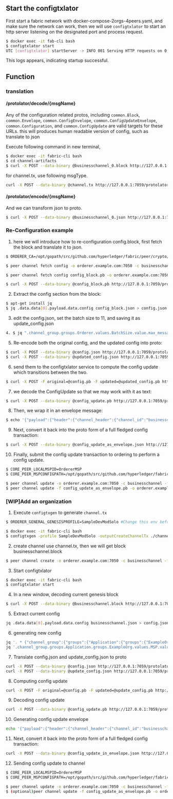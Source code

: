 ## Start the configtxlator

First start a fabric network with docker-compose-2orgs-4peers.yaml, and make sure the network can work, 
then we will use `configtxlator` to start an http server listening on the designated port and process request.

```bash
$ docker exec -it fab-cli bash
$ configtxlator start
UTC [configtxlator] startServer -> INFO 001 Serving HTTP requests on 0.0.0.0:7059

```
This logs appears, indicating startup successful.

## Function

### translation

#### /protolator/decode/{msgName}

Any of the configuration related protos, including `common.Block`, `common.Envelope`, `common.ConfigEnvelope`,
`common.ConfigUpdateEnvelope`, `common.Configuration`, and `common.ConfigUpdate` are valid targets for these URLs.
this will produces human readable version of config, such as translate to json

Execute following command in new terminal,
```bash
$ docker exec -it fabric-cli bash
$ cd channel-artifacts
$ curl -X POST --data-binary @businesschannel_0.block http://127.0.0.1:7059/protolator/decode/common.Block > businesschannel_0.json
```

for channel.tx, use following msgType.

```bash
curl -X POST --data-binary @channel.tx http://127.0.0.1:7059/protolator/decode/common.Envelope > channel.json
```

#### /protolator/encode/{msgName}

And we can transform json to proto.
```bash
$ curl -X POST --data-binary @businesschannel_0.json http://127.0.0.1:7059/protolator/encode/common.Block > businesschannel_0.block
```

### Re-Configuration example

1. here we will introduce how to re-configuration config.block, first fetch the block and translate it to json.

```bash
$ ORDERER_CA=/opt/gopath/src/github.com/hyperledger/fabric/peer/crypto/ordererOrganizations/example.com/orderers/orderer.example.com/msp/tlscacerts/tlsca.example.com-cert.pem

$ peer channel fetch config -o orderer.example.com:7050 -c businesschannel --tls $CORE_PEER_TLS_ENABLED --cafile $ORDERER_CA|xargs mv true config_block.pb

$ peer channel fetch config config_block.pb -o orderer.example.com:7050 -c businesschannel # with no-tls

$ curl -X POST --data-binary @config_block.pb http://127.0.0.1:7059/protolator/decode/common.Block > config_block.json
```

2. Extract the config section from the block:

```bash
$ apt-get install jq
$ jq .data.data[0].payload.data.config config_block.json > config.json
```

3. edit the config.json, set the batch size to 11, and saving it as update_config.json

```bash
4. $ jq ".channel_group.groups.Orderer.values.BatchSize.value.max_message_count = 11" config.json  > updated_config.json
```

5. Re-encode both the original config, and the updated config into proto:

```bash
$ curl -X POST --data-binary @config.json http://127.0.0.1:7059/protolator/encode/common.Config > config.pb
$ curl -X POST --data-binary @updated_config.json http://127.0.0.1:7059/protolator/encode/common.Config > updated_config.pb
```

6. send them to the configtxlator service to compute the config update which transitions between the two.

```bash
$ curl -X POST -F original=@config.pb -F updated=@updated_config.pb http://127.0.0.1:7059/configtxlator/compute/update-from-configs -F channel=businesschannel > config_update.pb
```

7. we decode the ConfigUpdate so that we may work with it as text:
```bash
$ curl -X POST --data-binary @config_update.pb http://127.0.0.1:7059/protolator/decode/common.ConfigUpdate > config_update.json
```

8. Then, we wrap it in an envelope message:

```bash
$ echo '{"payload":{"header":{"channel_header":{"channel_id":"businesschannel", "type":2}},"data":{"config_update":'$(cat config_update.json)'}}}' > config_update_as_envelope.json
```

9. Next, convert it back into the proto form of a full fledged config transaction:

```bash
$ curl -X POST --data-binary @config_update_as_envelope.json http://127.0.0.1:7059/protolator/encode/common.Envelope > config_update_as_envelope.pb
````

10. Finally, submit the config update transaction to ordering to perform a config update.

```bash
$ CORE_PEER_LOCALMSPID=OrdererMSP
$ CORE_PEER_MSPCONFIGPATH=/opt/gopath/src/github.com/hyperledger/fabric/peer/crypto/ordererOrganizations/example.com/users/Admin@example.com/msp

$ peer channel update -o orderer.example.com:7050 -c businesschannel -f config_update_as_envelope.pb --tls $CORE_PEER_TLS_ENABLED --cafile $ORDERER_CA
$ peer channel update -f config_update_as_envelope.pb -o orderer.example.com:7050 -c businesschannel  # with no-tls
```

### [WIP]Add an organization

1. Execute `configtxgen` to generate `channel.tx`

```bash
$ ORDERER_GENERAL_GENESISPROFILE=SampleDevModSolo #Change this env before start ordering service.
```

```bash
$ docker exec -it fabric-cli bash
$ configtxgen -profile SampleDevModSolo -outputCreateChannelTx ./channel-artifacts/channel.tx -channelID businesschannel
```

2. create channel use channel.tx, then we will get block businesschannel.block

```bash
$ peer channel create -o orderer.example.com:7050 -c businesschannel -f ./channel-artifacts/channel.tx
```

3. Start configtxlator

```bash
$ docker exec -it fabric-cli bash
$ configtxlator start
```

4. In a new window, decoding current genesis block

```bash
$ curl -X POST --data-binary @businesschannel.block http://127.0.0.1:7059/protolator/decode/common.Block > businesschannel.json
```

5. Extract current config

```bash
jq .data.data[0].payload.data.config businesschannel.json > config.json
```

6. generating new config

```bash
jq '. * {"channel_group":{"groups":{"Application":{"groups":{"ExampleOrg": .channel_group.groups.Application.groups.SampleOrg}}}}}'  config.json  |
jq '.channel_group.groups.Application.groups.ExampleOrg.values.MSP.value.config.name = "ExampleOrg"' > update_config.json
```

7. Translate config.json and update_config.json to proto

```bash
curl -X POST --data-binary @config.json http://127.0.0.1:7059/protolator/encode/common.Config > config.pb
curl -X POST --data-binary @update_config.json http://127.0.0.1:7059/protolator/encode/common.Config > update_config.pb
```

8. Computing config update

```bash
curl -X POST -F original=@config.pb -F updated=@update_config.pb http://127.0.0.1:7059/configtxlator/compute/update-from-configs -F channel=businesschannel > config_update.pb
```

9. Decoding config update

```bash
curl -X POST --data-binary @config_update.pb http://127.0.0.1:7059/protolator/decode/common.ConfigUpdate > config_update.json
```

10. Generating config update envelope

```bash
echo '{"payload":{"header":{"channel_header":{"channel_id":"businesschannel", "type":2}},"data":{"config_update":'$(cat config_update.json)'}}}' > config_update_in_envelope.json
```

11. Next, convert it back into the proto form of a full fledged config transaction:

```bash
curl -X POST --data-binary @config_update_in_envelope.json http://127.0.0.1:7059/protolator/encode/common.Envelope > config_update_in_envelope.pb
```

12. Sending config update to channel

```bash
$ CORE_PEER_LOCALMSPID=OrdererMSP
$ CORE_PEER_MSPCONFIGPATH=/opt/gopath/src/github.com/hyperledger/fabric/peer/crypto/ordererOrganizations/example.com/users/Admin@example.com/msp

$ peer channel update -o orderer.example.com:7050 -c businesschannel -f config_update_in_envelope.pb --tls $CORE_PEER_TLS_ENABLED --cafile $ORDERER_CA
$ (optional)peer channel update -f config_update_as_envelope.pb -o orderer.example.com:7050 -c businesschannel  # with no-tls
```